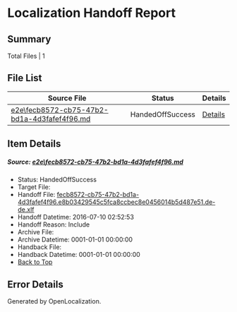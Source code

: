 # <a name='report-top'></a> Localization Handoff Report

## Summary
 Total Files | 1

## File List
 Source File | Status | Details 
 ----------- | ------ | ------- 
 [e2e\fecb8572-cb75-47b2-bd1a-4d3fafef4f96.md](https://github.com/OpenLocalizationTestOrg/oltest/blob/bb8714c7ca6a67fcef9704d12ddbfe15950a206c/e2e/fecb8572-cb75-47b2-bd1a-4d3fafef4f96.md) | HandedOffSuccess | [Details](#512330e3d20a117fda8301dcab59e5daebdc3ed66)

## Item Details
##### <a name='512330e3d20a117fda8301dcab59e5daebdc3ed66'></a> Source: [e2e\fecb8572-cb75-47b2-bd1a-4d3fafef4f96.md](https://github.com/OpenLocalizationTestOrg/oltest/blob/bb8714c7ca6a67fcef9704d12ddbfe15950a206c/e2e/fecb8572-cb75-47b2-bd1a-4d3fafef4f96.md)
* Status: HandedOffSuccess
* Target File: 
* Handoff File: [fecb8572-cb75-47b2-bd1a-4d3fafef4f96.e8b03429545c5fca8ccbec8e0456014b5d487e51.de-de.xlf](https://github.com/OpenLocalizationTestOrg/olhandoff-e2e/blob/6ca6918a5905a499e2a62af730606e6083ea6943/ol-handoff/OpenLocalizationTestOrg/oltest-dede-fly/ci/ht/fecb8572-cb75-47b2-bd1a-4d3fafef4f96.e8b03429545c5fca8ccbec8e0456014b5d487e51.de-de.xlf)
* Handoff Datetime: 2016-07-10 02:52:53
* Handoff Reason: Include
* Archive File: 
* Archive Datetime: 0001-01-01 00:00:00
* Handback File: 
* Handback Datetime: 0001-01-01 00:00:00
* [Back to Top](#report-top)


## Error Details

Generated by OpenLocalization.

